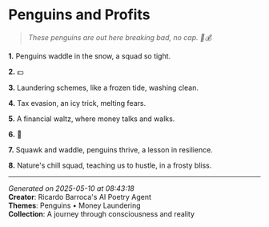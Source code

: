 # Penguins and Profits

> *These penguins are out here breaking bad, no cap. 🦘💰*

**1.** Penguins waddle in the snow, a squad so tight.


**2.** 💵


**3.** Laundering schemes, like a frozen tide, washing clean.


**4.** Tax evasion, an icy trick, melting fears.


**5.** A financial waltz, where money talks and walks.


**6.** 💸


**7.** Squawk and waddle, penguins thrive, a lesson in resilience.


**8.** Nature's chill squad, teaching us to hustle, in a frosty bliss.



---

*Generated on 2025-05-10 at 08:43:18*  
**Creator**: Ricardo Barroca's AI Poetry Agent  
**Themes**: Penguins • Money Laundering  
**Collection**: A journey through consciousness and reality